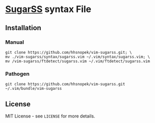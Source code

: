 # [SugarSS](https://github.com/postcss/sugar) syntax File

## Installation

### Manual
```
git clone https://github.com/hhsnopek/vim-sugarss.git; \
mv ./vim-sugarss/syntax/sugarss.vim ~/.vim/syntax/sugarss.vim; \
mv /vim-sugarss/ftdetect/sugarss.vim ~/.vim/ftdetect/sugarss.vim
```

### Pathogen

`git clone https://github.com/hhsnopek/vim-sugarss.git ~/.vim/bundle/vim-sugarss`

## License
MIT License - see `LICENSE` for more details.
